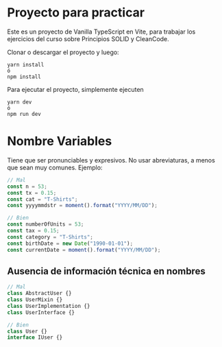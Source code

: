 # Proyecto para practicar

Este es un proyecto de Vanilla TypeScript en Vite, para trabajar los ejercicios del curso sobre Principios SOLID y CleanCode.

Clonar o descargar el proyecto y luego:

```
yarn install
ó
npm install
```

Para ejecutar el proyecto, simplemente ejecuten

```
yarn dev
ó
npm run dev
```

# Nombre Variables

Tiene que ser pronunciables y expresivos. No usar abreviaturas, a menos que sean muy comunes.
Ejemplo:

```typescript
// Mal
const n = 53;
const tx = 0.15;
const cat = "T-Shirts";
const yyyymmdstr = moment().format("YYYY/MM/DD");

// Bien
const numberOfUnits = 53;
const tax = 0.15;
const category = "T-Shirts";
const birthDate = new Date("1990-01-01");
const currentDate = moment().format("YYYY/MM/DD");
```

## Ausencia de información técnica en nombres

```typescript
// Mal
class AbstractUser {}
class UserMixin {}
class UserImplementation {}
class UserInterface {}

// Bien
class User {}
interface IUser {}
```
